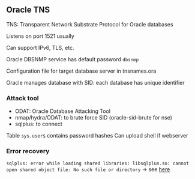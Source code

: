 
## Oracle TNS

TNS: Transparent Network Substrate
Protocol for Oracle databases

Listens on port 1521 usually

Can support IPv6, TLS, etc.

Oracle DBSNMP service has default password `dbsnmp`

Configuration file for target database server in tnsnames.ora

Oracle manages database with SID: each database has unique identifier

### Attack tool
- ODAT: Oracle Database Attacking Tool
- nmap/hydra/ODAT: to brute force SID (oracle-sid-brute for nse)
- sqlplus: to connect

Table `sys.user$` contains password hashes
Can upload shell if webserver

### Error recovery
`sqlplus: error while loading shared libraries: libsqlplus.so: cannot open shared object file: No such file or directory` -> see [here](https://stackoverflow.com/questions/27717312/sqlplus-error-while-loading-shared-libraries-libsqlplus-so-cannot-open-shared)
